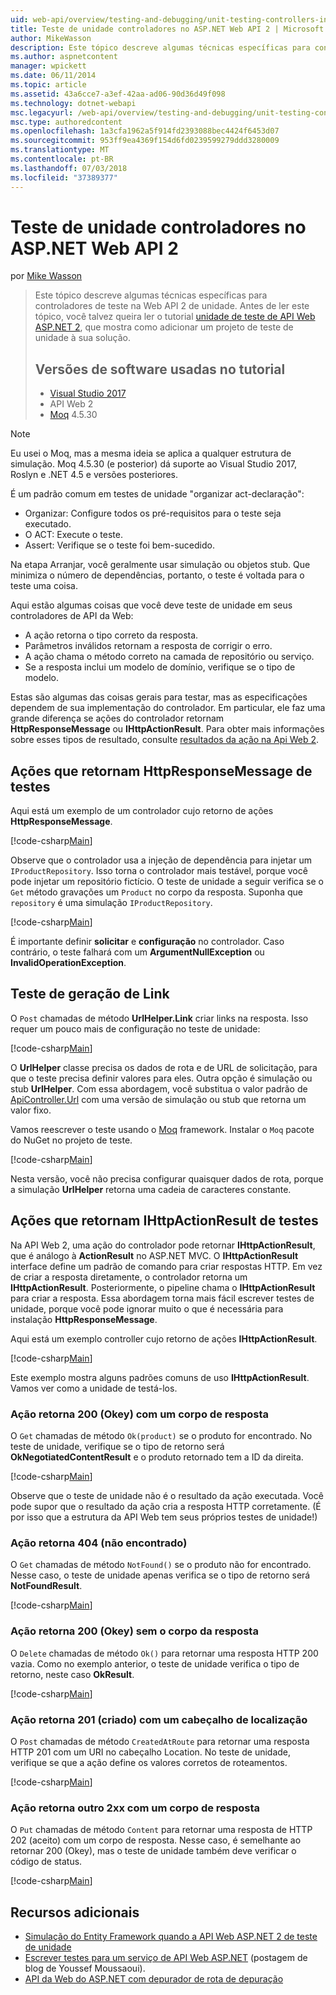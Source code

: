 ```yaml
---
uid: web-api/overview/testing-and-debugging/unit-testing-controllers-in-web-api
title: Teste de unidade controladores no ASP.NET Web API 2 | Microsoft Docs
author: MikeWasson
description: Este tópico descreve algumas técnicas específicas para controladores de teste na Web API 2 de unidade. Antes de ler este tópico, você talvez queira ler o tutorial de unidade...
ms.author: aspnetcontent
manager: wpickett
ms.date: 06/11/2014
ms.topic: article
ms.assetid: 43a6cce7-a3ef-42aa-ad06-90d36d49f098
ms.technology: dotnet-webapi
msc.legacyurl: /web-api/overview/testing-and-debugging/unit-testing-controllers-in-web-api
msc.type: authoredcontent
ms.openlocfilehash: 1a3cfa1962a5f914fd2393088bec4424f6453d07
ms.sourcegitcommit: 953ff9ea4369f154d6fd0239599279ddd3280009
ms.translationtype: MT
ms.contentlocale: pt-BR
ms.lasthandoff: 07/03/2018
ms.locfileid: "37389377"
---
```

<a name="unit-testing-controllers-in-aspnet-web-api-2"></a>Teste de unidade controladores no ASP.NET Web API 2
====================
por [Mike Wasson](https://github.com/MikeWasson)

> Este tópico descreve algumas técnicas específicas para controladores de teste na Web API 2 de unidade. Antes de ler este tópico, você talvez queira ler o tutorial [unidade de teste de API Web ASP.NET 2](unit-testing-with-aspnet-web-api.md), que mostra como adicionar um projeto de teste de unidade à sua solução.
> 
> ## <a name="software-versions-used-in-the-tutorial"></a>Versões de software usadas no tutorial
> 
> - [Visual Studio 2017](https://www.visualstudio.com/vs/)
> - API Web 2
> - [Moq](https://github.com/Moq) 4.5.30

> [!NOTE]
> Eu usei o Moq, mas a mesma ideia se aplica a qualquer estrutura de simulação. Moq 4.5.30 (e posterior) dá suporte ao Visual Studio 2017, Roslyn e .NET 4.5 e versões posteriores.

É um padrão comum em testes de unidade &quot;organizar act-declaração&quot;:

- Organizar: Configure todos os pré-requisitos para o teste seja executado.
- O ACT: Execute o teste.
- Assert: Verifique se o teste foi bem-sucedido.

Na etapa Arranjar, você geralmente usar simulação ou objetos stub. Que minimiza o número de dependências, portanto, o teste é voltada para o teste uma coisa.

Aqui estão algumas coisas que você deve teste de unidade em seus controladores de API da Web:

- A ação retorna o tipo correto da resposta.
- Parâmetros inválidos retornam a resposta de corrigir o erro.
- A ação chama o método correto na camada de repositório ou serviço.
- Se a resposta inclui um modelo de domínio, verifique se o tipo de modelo.

Estas são algumas das coisas gerais para testar, mas as especificações dependem de sua implementação do controlador. Em particular, ele faz uma grande diferença se ações do controlador retornam **HttpResponseMessage** ou **IHttpActionResult**. Para obter mais informações sobre esses tipos de resultado, consulte [resultados da ação na Api Web 2](../getting-started-with-aspnet-web-api/action-results.md).

## <a name="testing-actions-that-return-httpresponsemessage"></a>Ações que retornam HttpResponseMessage de testes

Aqui está um exemplo de um controlador cujo retorno de ações **HttpResponseMessage**.

[!code-csharp[Main](unit-testing-controllers-in-web-api/samples/sample1.cs)]

Observe que o controlador usa a injeção de dependência para injetar um `IProductRepository`. Isso torna o controlador mais testável, porque você pode injetar um repositório fictício. O teste de unidade a seguir verifica se o `Get` método gravações um `Product` no corpo da resposta. Suponha que `repository` é uma simulação `IProductRepository`.

[!code-csharp[Main](unit-testing-controllers-in-web-api/samples/sample2.cs)]

É importante definir **solicitar** e **configuração** no controlador. Caso contrário, o teste falhará com um **ArgumentNullException** ou **InvalidOperationException**.

## <a name="testing-link-generation"></a>Teste de geração de Link

O `Post` chamadas de método **UrlHelper.Link** criar links na resposta. Isso requer um pouco mais de configuração no teste de unidade:

[!code-csharp[Main](unit-testing-controllers-in-web-api/samples/sample3.cs)]

O **UrlHelper** classe precisa os dados de rota e de URL de solicitação, para que o teste precisa definir valores para eles. Outra opção é simulação ou stub **UrlHelper**. Com essa abordagem, você substitua o valor padrão de [ApiController.Url](https://msdn.microsoft.com/library/system.web.http.apicontroller.url.aspx) com uma versão de simulação ou stub que retorna um valor fixo.

Vamos reescrever o teste usando o [Moq](https://github.com/Moq) framework. Instalar o `Moq` pacote do NuGet no projeto de teste.

[!code-csharp[Main](unit-testing-controllers-in-web-api/samples/sample4.cs)]

Nesta versão, você não precisa configurar quaisquer dados de rota, porque a simulação **UrlHelper** retorna uma cadeia de caracteres constante.


## <a name="testing-actions-that-return-ihttpactionresult"></a>Ações que retornam IHttpActionResult de testes

Na API Web 2, uma ação do controlador pode retornar **IHttpActionResult**, que é análogo à **ActionResult** no ASP.NET MVC. O **IHttpActionResult** interface define um padrão de comando para criar respostas HTTP. Em vez de criar a resposta diretamente, o controlador retorna um **IHttpActionResult**. Posteriormente, o pipeline chama o **IHttpActionResult** para criar a resposta. Essa abordagem torna mais fácil escrever testes de unidade, porque você pode ignorar muito o que é necessária para instalação **HttpResponseMessage**.

Aqui está um exemplo controller cujo retorno de ações **IHttpActionResult**.

[!code-csharp[Main](unit-testing-controllers-in-web-api/samples/sample5.cs)]

Este exemplo mostra alguns padrões comuns de uso **IHttpActionResult**. Vamos ver como a unidade de testá-los.

### <a name="action-returns-200-ok-with-a-response-body"></a>Ação retorna 200 (Okey) com um corpo de resposta

O `Get` chamadas de método `Ok(product)` se o produto for encontrado. No teste de unidade, verifique se o tipo de retorno será **OkNegotiatedContentResult** e o produto retornado tem a ID da direita.

[!code-csharp[Main](unit-testing-controllers-in-web-api/samples/sample6.cs)]

Observe que o teste de unidade não é o resultado da ação executada. Você pode supor que o resultado da ação cria a resposta HTTP corretamente. (É por isso que a estrutura da API Web tem seus próprios testes de unidade!)

### <a name="action-returns-404-not-found"></a>Ação retorna 404 (não encontrado)

O `Get` chamadas de método `NotFound()` se o produto não for encontrado. Nesse caso, o teste de unidade apenas verifica se o tipo de retorno será **NotFoundResult**.

[!code-csharp[Main](unit-testing-controllers-in-web-api/samples/sample7.cs)]

### <a name="action-returns-200-ok-with-no-response-body"></a>Ação retorna 200 (Okey) sem o corpo da resposta

O `Delete` chamadas de método `Ok()` para retornar uma resposta HTTP 200 vazia. Como no exemplo anterior, o teste de unidade verifica o tipo de retorno, neste caso **OkResult**.

[!code-csharp[Main](unit-testing-controllers-in-web-api/samples/sample8.cs)]

### <a name="action-returns-201-created-with-a-location-header"></a>Ação retorna 201 (criado) com um cabeçalho de localização

O `Post` chamadas de método `CreatedAtRoute` para retornar uma resposta HTTP 201 com um URI no cabeçalho Location. No teste de unidade, verifique se que a ação define os valores corretos de roteamentos.

[!code-csharp[Main](unit-testing-controllers-in-web-api/samples/sample9.cs)]

### <a name="action-returns-another-2xx-with-a-response-body"></a>Ação retorna outro 2xx com um corpo de resposta

O `Put` chamadas de método `Content` para retornar uma resposta de HTTP 202 (aceito) com um corpo de resposta. Nesse caso, é semelhante ao retornar 200 (Okey), mas o teste de unidade também deve verificar o código de status.

[!code-csharp[Main](unit-testing-controllers-in-web-api/samples/sample10.cs)]

## <a name="additional-resources"></a>Recursos adicionais

- [Simulação do Entity Framework quando a API Web ASP.NET 2 de teste de unidade](mocking-entity-framework-when-unit-testing-aspnet-web-api-2.md)
- [Escrever testes para um serviço de API Web ASP.NET](https://blogs.msdn.com/b/youssefm/archive/2013/01/28/writing-tests-for-an-asp-net-webapi-service.aspx) (postagem de blog de Youssef Moussaoui).
- [API da Web do ASP.NET com depurador de rota de depuração](https://blogs.msdn.com/b/webdev/archive/2013/04/04/debugging-asp-net-web-api-with-route-debugger.aspx)
